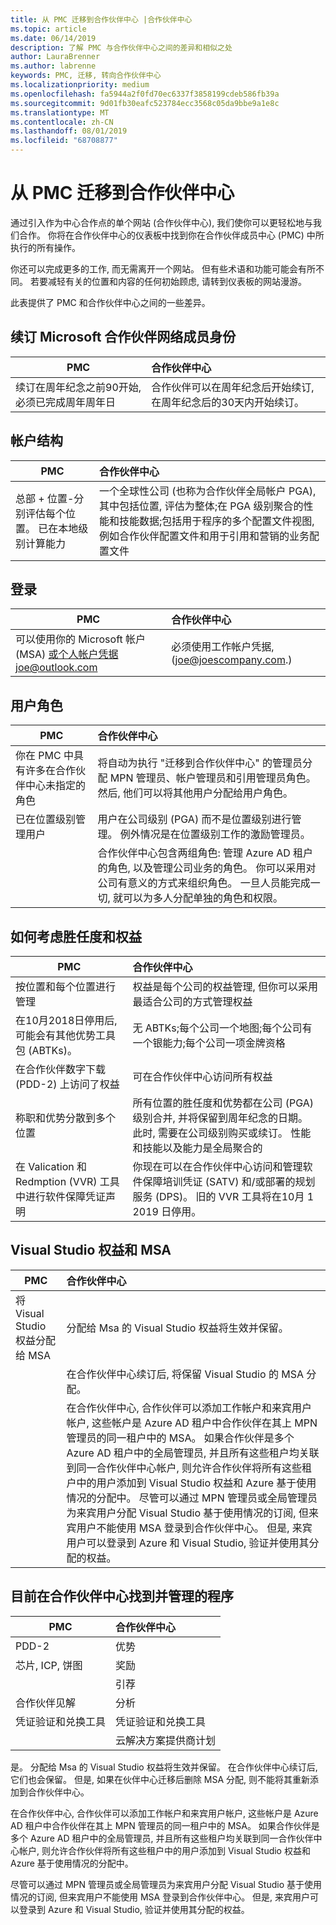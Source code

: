 ```yaml
---
title: 从 PMC 迁移到合作伙伴中心 |合作伙伴中心
ms.topic: article
ms.date: 06/14/2019
description: 了解 PMC 与合作伙伴中心之间的差异和相似之处
author: LauraBrenner
ms.author: labrenne
keywords: PMC, 迁移, 转向合作伙伴中心
ms.localizationpriority: medium
ms.openlocfilehash: fa5944a2f0fd70ec6337f3858199cdeb586fb39a
ms.sourcegitcommit: 9d01fb30eafc523784ecc3568c05da9bbe9a1e8c
ms.translationtype: MT
ms.contentlocale: zh-CN
ms.lasthandoff: 08/01/2019
ms.locfileid: "68708877"
---
```

# <a name="moving-from-pmc-to-partner-center"></a>从 PMC 迁移到合作伙伴中心

通过引入作为中心合作点的单个网站 (合作伙伴中心), 我们使你可以更轻松地与我们合作。 你将在合作伙伴中心的仪表板中找到你在合作伙伴成员中心 (PMC) 中所执行的所有操作。 

你还可以完成更多的工作, 而无需离开一个网站。 但有些术语和功能可能会有所不同。 若要减轻有关的位置和内容的任何初始顾虑, 请转到仪表板的网站漫游。

此表提供了 PMC 和合作伙伴中心之间的一些差异。

## <a name="renewing-your-microsoft-partner-network--membership"></a>续订 Microsoft 合作伙伴网络成员身份

|**PMC**   |**合作伙伴中心**|
|----------------------|:-----------------------------|
|续订在周年纪念之前90开始, 必须已完成周年周年日| 合作伙伴可以在周年纪念后开始续订, 在周年纪念后的30天内开始续订。|

## <a name="account-structure"></a>帐户结构

|**PMC**   |**合作伙伴中心**|
|----------------------|:-----------------------------|
|总部 + 位置-分别评估每个位置。 已在本地级别计算能力|一个全球性公司 (也称为合作伙伴全局帐户 PGA), 其中包括位置, 评估为整体;在 PGA 级别聚合的性能和技能数据;包括用于程序的多个配置文件视图, 例如合作伙伴配置文件和用于引用和营销的业务配置文件|

## <a name="sign-in"></a>登录

|**PMC**   |**合作伙伴中心**|
|----------------------|:-----------------------------|
|可以使用你的 Microsoft 帐户 (MSA) 或个人帐户凭据joe@outlook.com|必须使用工作帐户凭据, (joe@joescompany.com.)|

## <a name="user-roles"></a>用户角色

|**PMC**   |**合作伙伴中心**|
|----------------------|:-----------------------------|
|你在 PMC 中具有许多在合作伙伴中心未指定的角色|将自动为执行 "迁移到合作伙伴中心" 的管理员分配 MPN 管理员、帐户管理员和引用管理员角色。 然后, 他们可以将其他用户分配给用户角色。|
|已在位置级别管理用户|用户在公司级别 (PGA) 而不是位置级别进行管理。 例外情况是在位置级别工作的激励管理员。|
|   |合作伙伴中心包含两组角色: 管理 Azure AD 租户的角色, 以及管理公司业务的角色。 你可以采用对公司有意义的方式来组织角色。 一旦人员能完成一切, 就可以为多人分配单独的角色和权限。 

## <a name="how-competencies-and-benefits-are-accounted-for"></a>如何考虑胜任度和权益

|**PMC**   |**合作伙伴中心**|
|----------------------|:-----------------------------|
|按位置和每个位置进行管理|权益是每个公司的权益管理, 但你可以采用最适合公司的方式管理权益 |
|在10月2018日停用后, 可能会有其他优势工具包 (ABTKs)。|无 ABTKs;每个公司一个地图;每个公司有一个银能力;每个公司一项金牌资格|
|在合作伙伴数字下载 (PDD-2) 上访问了权益 |可在合作伙伴中心访问所有权益|
|称职和优势分散到多个位置|所有位置的胜任度和优势都在公司 (PGA) 级别合并, 并将保留到周年纪念的日期。 此时, 需要在公司级别购买或续订。 性能和技能以及能力是全局聚合的|
|在 Valication 和 Redmption (VVR) 工具中进行软件保障凭证声明|你现在可以在合作伙伴中心访问和管理软件保障培训凭证 (SATV) 和/或部署的规划服务 (DPS)。  旧的 VVR 工具将在10月 1 2019 日停用。  |

## <a name="visual-studio-benefits-and-msa"></a>Visual Studio 权益和 MSA

|**PMC**   |**合作伙伴中心**   |
|-----------------|:-----------------|
|将 Visual Studio 权益分配给 MSA|分配给 Msa 的 Visual Studio 权益将生效并保留。|
||在合作伙伴中心续订后, 将保留 Visual Studio 的 MSA 分配。|
||在合作伙伴中心, 合作伙伴可以添加工作帐户和来宾用户帐户, 这些帐户是 Azure AD 租户中合作伙伴在其上 MPN 管理员的同一租户中的 MSA。 如果合作伙伴是多个 Azure AD 租户中的全局管理员, 并且所有这些租户均关联到同一合作伙伴中心帐户, 则允许合作伙伴将所有这些租户中的用户添加到 Visual Studio 权益和 Azure 基于使用情况的分配中。 尽管可以通过 MPN 管理员或全局管理员为来宾用户分配 Visual Studio 基于使用情况的订阅, 但来宾用户不能使用 MSA 登录到合作伙伴中心。 但是, 来宾用户可以登录到 Azure 和 Visual Studio, 验证并使用其分配的权益。 |

## <a name="programs-now-located-and-managed-in-partner-center"></a>目前在合作伙伴中心找到并管理的程序 

|**PMC**   |**合作伙伴中心**|
|----------------------|:-----------------------------|
|PDD-2  |优势|
|芯片, ICP, 饼图 | 奖励|
||引荐|
|合作伙伴见解| 分析|
|凭证验证和兑换工具| 凭证验证和兑换工具|
|           |云解决方案提供商计划|

是。 分配给 Msa 的 Visual Studio 权益将生效并保留。 在合作伙伴中心续订后, 它们也会保留。 但是, 如果在伙伴中心迁移后删除 MSA 分配, 则不能将其重新添加到合作伙伴中心。

在合作伙伴中心, 合作伙伴可以添加工作帐户和来宾用户帐户, 这些帐户是 Azure AD 租户中合作伙伴在其上 MPN 管理员的同一租户中的 MSA。 如果合作伙伴是多个 Azure AD 租户中的全局管理员, 并且所有这些租户均关联到同一合作伙伴中心帐户, 则允许合作伙伴将所有这些租户中的用户添加到 Visual Studio 权益和 Azure 基于使用情况的分配中。

尽管可以通过 MPN 管理员或全局管理员为来宾用户分配 Visual Studio 基于使用情况的订阅, 但来宾用户不能使用 MSA 登录到合作伙伴中心。 但是, 来宾用户可以登录到 Azure 和 Visual Studio, 验证并使用其分配的权益。
